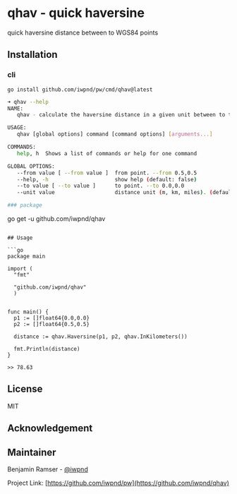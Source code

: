 # qhav - quick haversine

quick haversine distance between to WGS84 points

## Installation

### cli

```
go install github.com/iwpnd/pw/cmd/qhav@latest
```

````bash
➜ qhav --help
NAME:
   qhav - calculate the haversine distance in a given unit between to two points

USAGE:
   qhav [global options] command [command options] [arguments...]

COMMANDS:
   help, h  Shows a list of commands or help for one command

GLOBAL OPTIONS:
   --from value [ --from value ]  from point. --from 0.5,0.5
   --help, -h                     show help (default: false)
   --to value [ --to value ]      to point. --to 0.0,0.0
   --unit value                   distance unit (m, km, miles). (default: "km")```

### package

````

go get -u github.com/iwpnd/qhav

````

## Usage

```go
package main

import (
  "fmt"

  "github.com/iwpnd/qhav"
  )


func main() {
  p1 := []float64{0.0,0.0}
  p2 := []float64{0.5,0.5}

  distance := qhav.Haversine(p1, p2, qhav.InKilometers())

  fmt.Println(distance)
}

>> 78.63
````

## License

MIT

## Acknowledgement

## Maintainer

Benjamin Ramser - [@iwpnd](https://github.com/iwpnd)

Project Link: [https://github.com/iwpnd/pw](https://github.com/iwpnd/qhav)
